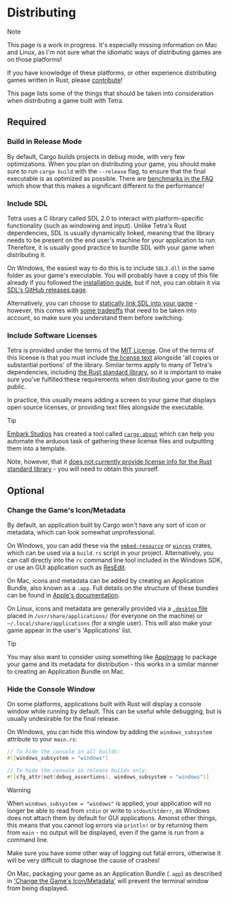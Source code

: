 # Distributing

> [!NOTE]
> This page is a work in progress. It's especially missing information on Mac and Linux, as I'm not sure what the idiomatic ways of distributing games are on those platforms!
>
> If you have knowledge of these platforms, or other experience distributing games written in Rust, please [contribute](https://github.com/17cupsofcoffee/tetra-www/edit/main/docs/distributing.md)!

This page lists some of the things that should be taken into consideration when distributing a game built with Tetra.

## Required

### Build in Release Mode

By default, Cargo builds projects in debug mode, with very few optimizations. When you plan on distributing your game, you should make sure to run `cargo build` with the `--release` flag, to ensure that the final executable is as optimized as possible. There are [benchmarks in the FAQ](/faq/#benchmarks) which show that this makes a significant different to the performance!

### Include SDL

Tetra uses a C library called SDL 2.0 to interact with platform-specific functionality (such as windowing and input). Unlike Tetra's Rust dependencies, SDL is usually dynamically linked, meaning that the library needs to be present on the end user's machine for your application to run. Therefore, it is usually good practice to bundle SDL with your game when distributing it.

On Windows, the easiest way to do this is to include `SDL3.dll` in the same folder as your game's executable. You will probably have a copy of this file already if you followed the [installation guide](./installation.md), but if not, you can obtain it via [SDL's GitHub releases page](https://github.com/libsdl-org/SDL/releases).

Alternatively, you can choose to [statically link SDL into your game](/faq/#can-i-static-link-sdl) - however, this comes with [some tradeoffs](https://github.com/libsdl-org/SDL/blob/main/docs/README-dynapi.md) that need to be taken into account, so make sure you understand them before switching.

### Include Software Licenses

Tetra is provided under the terms of the [MIT License](https://opensource.org/licenses/MIT). One of the terms of this license is that you must include [the license text](https://github.com/17cupsofcoffee/tetra/blob/main/LICENSE) alongside 'all copies or substantial portions' of the library. Similar terms apply to many of Tetra's dependencies, including [the Rust standard library](https://github.com/rust-lang/rust/blob/master/COPYRIGHT), so it is important to make sure you've fulfilled these requirements when distributing your game to the public.

In practice, this usually means adding a screen to your game that displays open source licenses, or providing text files alongside the executable.

> [!TIP]
> [Embark Studios](https://www.embark-studios.com) has created a tool called [`cargo-about`](https://github.com/EmbarkStudios/cargo-about/) which can help you automate the arduous task of gathering these license files and outputting them into a template.
>
> Note, however, that it [does not currently provide license info for the Rust standard library](https://github.com/EmbarkStudios/cargo-about/issues/16) - you will need to obtain this yourself.

## Optional

### Change the Game's Icon/Metadata

By default, an application built by Cargo won't have any sort of icon or metadata, which can look somewhat unprofessional.

On Windows, you can add these via the [`embed-resource`](https://crates.io/crates/embed-resource) or [`winres`](https://github.com/mxre/winres) crates, which can be used via a `build.rs` script in your project. Alternatively, you can call directly into the `rc` command line tool included in the Windows SDK, or use an GUI application such as [ResEdit](http://www.resedit.net/).

On Mac, icons and metadata can be added by creating an Application Bundle, also known as a `.app`. Full details on the structure of these bundles can be found in [Apple's documentation](#change-the-game-s-icon-metadata).

On Linux, icons and metadata are generally provided via a [`.desktop` file](https://specifications.freedesktop.org/desktop-entry-spec/latest/) placed in `/usr/share/applications/` (for everyone on the machine) or `~/.local/share/applications` (for a single user). This will also make your game appear in the user's 'Applications' list.

> [!TIP]
> You may also want to consider using something like [AppImage](https://appimage.org/) to package your game and its metadata for distribution - this works in a similar manner to creating an Application Bundle on Mac.

### Hide the Console Window

On some platforms, applications built with Rust will display a console window while running by default. This can be useful while debugging, but is usually undesirable for the final release. 

On Windows, you can hide this window by adding the `windows_subsystem` attribute to your `main.rs`:

```rust
// To hide the console in all builds:
#![windows_subsystem = "windows"]

// To hide the console in release builds only:
#![cfg_attr(not(debug_assertions), windows_subsystem = "windows")]
```

> [!WARNING]
> When `windows_subsystem = "windows"` is applied, your application will no longer be able to read from `stdin` or write to `stdout`/`stderr`, as Windows does not attach them by default for GUI applications. Amonst other things, this means that you cannot log errors via `println!` or by returning them from `main` - no output will be displayed, even if the game is run from a command line.
>
> Make sure you have some other way of logging out fatal errors, otherwise it will be very difficult to diagnose the cause of crashes!

On Mac, packaging your game as an Application Bundle (`.app`) as described in ['Change the Game's Icon/Metadata'](#change-the-game-s-icon-metadata) will prevent the terminal window from being displayed.
